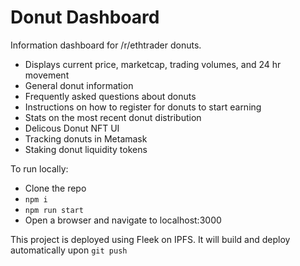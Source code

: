 # Donut Dashboard

Information dashboard for /r/ethtrader donuts.

- Displays current price, marketcap, trading volumes, and 24 hr movement
- General donut information
- Frequently asked questions about donuts
- Instructions on how to register for donuts to start earning
- Stats on the most recent donut distribution
- Delicous Donut NFT UI
- Tracking donuts in Metamask
- Staking donut liquidity tokens

To run locally:
- Clone the repo
- `npm i`
- `npm run start`
- Open a browser and navigate to localhost:3000

This project is deployed using Fleek on IPFS.  It will build and deploy automatically upon `git push`

